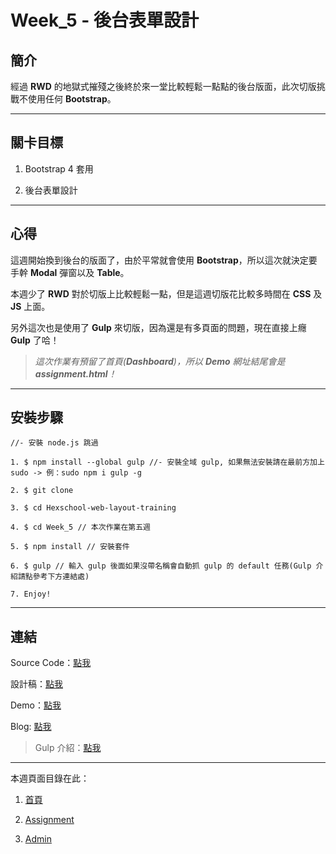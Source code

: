 # Week_5 - 後台表單設計

## 簡介

經過 **RWD** 的地獄式摧殘之後終於來一堂比較輕鬆一點點的後台版面，此次切版挑戰不使用任何 **Bootstrap**。

---

## 關卡目標

1. Bootstrap 4 套用

2. 後台表單設計

---

## 心得

這週開始換到後台的版面了，由於平常就會使用 **Bootstrap**，所以這次就決定要手幹 **Modal** 彈窗以及 **Table**。

本週少了 **RWD** 對於切版上比較輕鬆一點，但是這週切版花比較多時間在 **CSS** 及 **JS** 上面。

另外這次也是使用了 **Gulp** 來切版，因為還是有多頁面的問題，現在直接上癮 **Gulp** 了哈！

> *這次作業有預留了首頁(**Dashboard**)，所以 **Demo** 網址結尾會是 **assignment.html**！*

---

## 安裝步驟

```
//- 安裝 node.js 跳過

1. $ npm install --global gulp //- 安裝全域 gulp, 如果無法安裝請在最前方加上 sudo -> 例：sudo npm i gulp -g

2. $ git clone 

3. $ cd Hexschool-web-layout-training 

4. $ cd Week_5 // 本次作業在第五週

5. $ npm install // 安裝套件

6. $ gulp // 輸入 gulp 後面如果沒帶名稱會自動抓 gulp 的 default 任務(Gulp 介紹請點參考下方連結處)

7. Enjoy!

```

---

## 連結

Source Code：[點我](https://github.com/RexHung0302/Hexschool-web-layout-training/tree/master/Week_5)

設計稿：[點我](https://xd.adobe.com/view/bd869667-ead5-4620-4329-ee0709cfef9e-cbb7/)

Demo：[點我](https://rexhung0302.github.io/Hexschool-web-layout-training/Week_5/dist/assignment.html)

Blog: [點我](https://rexhung0302.github.io/2020/05/05/20200505/#mor)

> Gulp 介紹：[點我](https://rexhung0302.github.io/2020/05/06/20200506/#more)

---

本週頁面目錄在此：

1. [首頁](https://rexhung0302.github.io/Hexschool-web-layout-training/Week_5/dist)

2. [Assignment](https://rexhung0302.github.io/Hexschool-web-layout-training/Week_5/dist/assignment.html)

3. [Admin](https://rexhung0302.github.io/Hexschool-web-layout-training/Week_5/dist/admin.html)